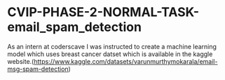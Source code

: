 # CVIP-PHASE-2-NORMAL-TASK-email_spam_detection
As an intern at coderscave I was instructed to create a machine learning model which uses breast cancer datset which is available in the kaggle website.(https://www.kaggle.com/datasets/varunmurthymokarala/email-msg-spam-detection)
